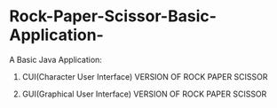 # Rock-Paper-Scissor-Basic-Application-

A Basic Java Application:
1. CUI(Character  User Interface) VERSION OF ROCK PAPER SCISSOR

2. GUI(Graphical User Interface) VERSION OF ROCK PAPER SCISSOR
